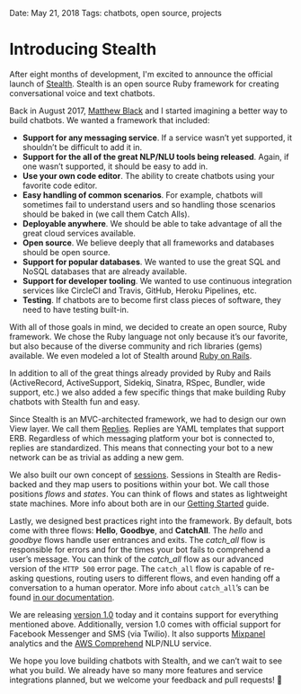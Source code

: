 Date: May 21, 2018
Tags: chatbots, open source, projects

# Introducing Stealth

After eight months of development, I'm excited to announce the official launch of [Stealth](https://hellostealth.org). Stealth is an open source Ruby framework for creating conversational voice and text chatbots.

Back in August 2017, [Matthew Black](https://whoisblackops.com) and I started imagining a better way to build chatbots. We wanted a framework that included:

* **Support for any messaging service**. If a service wasn’t yet supported, it shouldn’t be difficult to add it in.
* **Support for the all of the great NLP/NLU tools being released**. Again, if one wasn’t supported, it should be easy to add in.
* **Use your own code editor**. The ability to create chatbots using your favorite code editor.
* **Easy handling of common scenarios**. For example, chatbots will sometimes fail to understand users and so handling those scenarios should be baked in (we call them Catch Alls).
* **Deployable anywhere**. We should be able to take advantage of all the great cloud services available.
* **Open source**. We believe deeply that all frameworks and databases should be open source.
* **Support for popular databases**. We wanted to use the great SQL and NoSQL databases that are already available.
* **Support for developer tooling**. We wanted to use continuous integration services like CircleCI and Travis, GitHub, Heroku Pipelines, etc.
* **Testing**. If chatbots are to become first class pieces of software, they need to have testing built-in.

With all of those goals in mind, we decided to create an open source, Ruby framework. We chose the Ruby language not only because it’s our favorite, but also because of the diverse community and rich libraries (gems) available. We even modeled a lot of Stealth around [Ruby on Rails](http://rubyonrails.org).

In addition to all of the great things already provided by Ruby and Rails (ActiveRecord, ActiveSupport, Sidekiq, Sinatra, RSpec, Bundler, wide support, etc.) we also added a few specific things that make building Ruby chatbots with Stealth fun and easy.

Since Stealth is an MVC-architected framework, we had to design our own View layer. We call them [Replies](https://hellostealth.org/docs/#replies). Replies are YAML templates that support ERB. Regardless of which messaging platform your bot is connected to, replies are standardized. This means that connecting your bot to a new network can be as trivial as adding a new gem.

We also built our own concept of [sessions](https://hellostealth.org/docs/#sessions). Sessions in Stealth are Redis-backed and they map users to positions within your bot. We call those positions *flows* and *states*. You can think of flows and states as lightweight state machines. More info about both are in our [Getting Started](https://hellostealth.org/docs/#the_basics.flows) guide.

Lastly, we designed best practices right into the framework. By default, bots come with three flows: **Hello**, **Goodbye**, and **CatchAll**. The *hello* and *goodbye* flows handle user entrances and exits. The *catch_all* flow is responsible for errors and for the times your bot fails to comprehend a user’s message. You can think of the *catch_all* flow as our advanced version of the `HTTP 500` error page. The `catch_all` flow is capable of re-asking questions, routing users to different flows, and even handing off a conversation to a human operator. More info about `catch_all`’s can be found [in our documentation](https://hellostealth.org/docs/#catch_all).

We are releasing [version 1.0](https://github.com/hellostealth/stealth) today and it contains support for everything mentioned above. Additionally, version 1.0 comes with official support for Facebook Messenger and SMS (via Twilio). It also supports [Mixpanel](https://mixpanel.com) analytics and the [AWS Comprehend](https://aws.amazon.com/comprehend/) NLP/NLU service.

We hope you love building chatbots with Stealth, and we can’t wait to see what you build. We already have so many more features and service integrations planned, but we welcome your feedback and pull requests! 🤖

